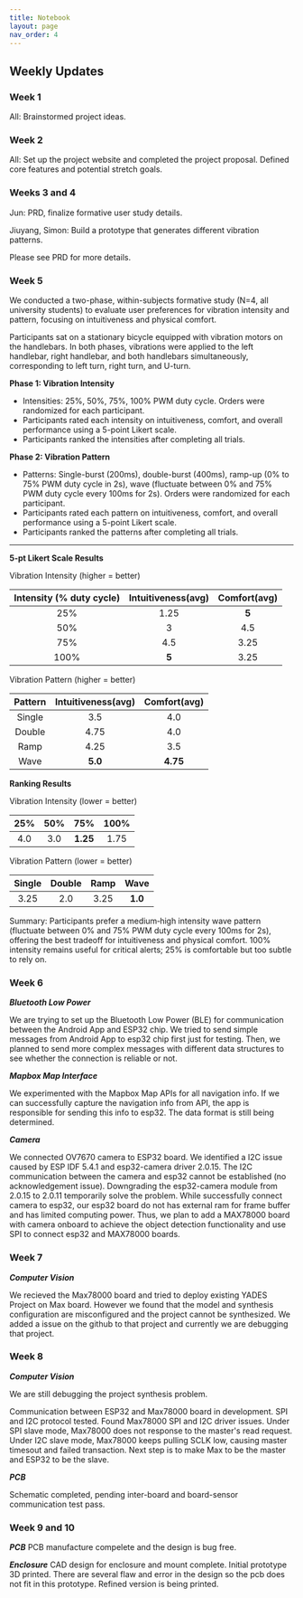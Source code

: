 ```yaml
---
title: Notebook
layout: page
nav_order: 4
---
```


## Weekly Updates
### Week 1
All: Brainstormed project ideas.

### Week 2
All: Set up the project website and completed the project proposal. Defined core features and potential stretch goals.

### Weeks 3 and 4
Jun: PRD, finalize formative user study details.

Jiuyang, Simon: Build a prototype that generates different vibration patterns.

Please see PRD for more details.

### Week 5
We conducted a two-phase, within-subjects formative study (N=4, all university students) to evaluate user preferences for vibration intensity and pattern, focusing on intuitiveness and physical comfort.

Participants sat on a stationary bicycle equipped with vibration motors on the handlebars. In both phases, vibrations were applied to the left handlebar, right handlebar, and both handlebars simultaneously, corresponding to left turn, right turn, and U-turn.

**Phase 1: Vibration Intensity**
- Intensities: 25%, 50%, 75%, 100% PWM duty cycle. Orders were randomized for each participant.
- Participants rated each intensity on intuitiveness, comfort, and overall performance using a 5-point Likert scale.
- Participants ranked the intensities after completing all trials.

**Phase 2: Vibration Pattern**
- Patterns: Single-burst (200ms), double-burst (400ms), ramp-up (0% to 75% PWM duty cycle in 2s), wave (fluctuate between 0% and 75% PWM duty cycle every 100ms for 2s). Orders were randomized for each participant.
- Participants rated each pattern on intuitiveness, comfort, and overall performance using a 5-point Likert scale.
- Participants ranked the patterns after completing all trials.

---

**5-pt Likert Scale Results**

Vibration Intensity (higher = better)

|Intensity (% duty cycle)|Intuitiveness(avg)|Comfort(avg)|
|:---:|:---:|:---:|
|25%|1.25|**5**|
|50%|3|4.5|
|75%|4.5|3.25|
|100%|**5**|3.25|

Vibration Pattern (higher = better)

|Pattern|Intuitiveness(avg)|Comfort(avg)|
|:---:|:---:|:---:|
|Single|3.5|4.0|
|Double|4.75|4.0|
|Ramp|4.25|3.5|
|Wave|**5.0**|**4.75**|

**Ranking Results**

Vibration Intensity (lower = better)

|25%|50%|75%|100%|
|:---:|:---:|:---:|:---:|
|4.0|3.0|**1.25**|1.75|

Vibration Pattern (lower = better)

|Single|Double|Ramp|Wave|
|:---:|:---:|:---:|:---:|
|3.25|2.0|3.25|**1.0**|

Summary: Participants prefer a medium‑high intensity wave pattern (fluctuate between 0% and 75% PWM duty cycle every 100ms for 2s), offering the best tradeoff for intuitiveness and physical comfort. 100% intensity remains useful for critical alerts; 25% is comfortable but too subtle to rely on.

### Week 6

***Bluetooth Low Power***

We are trying to set up the Bluetooth Low Power (BLE) for communication between the Android App and ESP32 chip. We tried to send simple messages from Android App to esp32 chip first just for testing. Then, we planned to send more complex messages with different data structures to see whether the connection is reliable or not.

***Mapbox Map Interface***

We experimented with the Mapbox Map APIs for all navigation info. If we can successfully capture the navigation info from API, the app is responsible for sending this info to esp32. The data format is still being determined.

***Camera***

We connected OV7670 camera to ESP32 board. We identified a I2C issue caused by ESP IDF 5.4.1 and esp32-camera driver 2.0.15. The I2C communication between the camera and esp32 cannot be established (no acknowledgement issue). Downgrading the esp32-camera module from 2.0.15 to 2.0.11 temporarily solve the problem. While successfully connect camera to esp32, our esp32 board do not has external ram for frame buffer and has limited computing power.
Thus, we plan to add a MAX78000 board with camera onboard to achieve the object detection functionality and use SPI to connect esp32 and MAX78000 boards.

### Week 7
***Computer Vision***

We recieved the Max78000 board and tried to deploy existing YADES Project on Max board. However we found that the model and synthesis configuration are misconfigured and the project cannot be synthesized. We added a issue on the github to that project and currently we are debugging that project.

### Week 8
***Computer Vision***

We are still debugging the project synthesis problem.

Communication between ESP32 and Max78000 board in development. SPI and I2C protocol tested. Found Max78000 SPI and I2C driver issues. Under SPI slave mode, Max78000 does not response to the master's read request. Under I2C slave mode, Max78000 keeps pulling SCLK low, causing master timesout and failed transaction. Next step is to make Max to be the master and ESP32 to be the slave.

***PCB***

Schematic completed, pending inter-board and board-sensor communication test pass.

### Week 9 and 10
***PCB***
PCB manufacture compelete and the design is bug free.

***Enclosure***
CAD design for enclosure and mount complete. Initial prototype 3D printed. There are several flaw and error in the design so the pcb does not fit in this prototype. Refined version is being printed.

